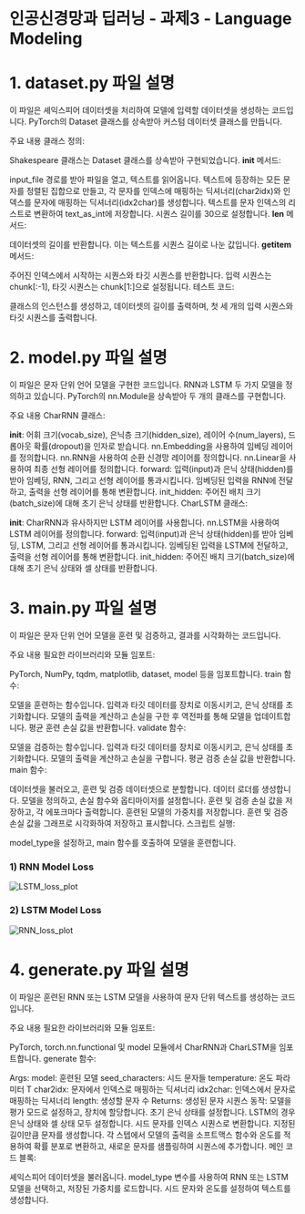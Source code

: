 # 인공신경망과 딥러닝 - 과제3 - Language Modeling



# 1. dataset.py 파일 설명
이 파일은 셰익스피어 데이터셋을 처리하여 모델에 입력할 데이터셋을 생성하는 코드입니다. PyTorch의 Dataset 클래스를 상속받아 커스텀 데이터셋 클래스를 만듭니다.

주요 내용
클래스 정의:

Shakespeare 클래스는 Dataset 클래스를 상속받아 구현되었습니다.
__init__ 메서드:

input_file 경로를 받아 파일을 열고, 텍스트를 읽어옵니다.
텍스트에 등장하는 모든 문자를 정렬된 집합으로 만들고, 각 문자를 인덱스에 매핑하는 딕셔너리(char2idx)와 인덱스를 문자에 매핑하는 딕셔너리(idx2char)를 생성합니다.
텍스트를 문자 인덱스의 리스트로 변환하여 text_as_int에 저장합니다.
시퀀스 길이를 30으로 설정합니다.
__len__ 메서드:

데이터셋의 길이를 반환합니다. 이는 텍스트를 시퀀스 길이로 나눈 값입니다.
__getitem__ 메서드:

주어진 인덱스에서 시작하는 시퀀스와 타깃 시퀀스를 반환합니다.
입력 시퀀스는 chunk[:-1], 타깃 시퀀스는 chunk[1:]으로 설정됩니다.
테스트 코드:

클래스의 인스턴스를 생성하고, 데이터셋의 길이를 출력하며, 첫 세 개의 입력 시퀀스와 타깃 시퀀스를 출력합니다.



# 2. model.py 파일 설명
이 파일은 문자 단위 언어 모델을 구현한 코드입니다. RNN과 LSTM 두 가지 모델을 정의하고 있습니다. PyTorch의 nn.Module을 상속받아 두 개의 클래스를 구현합니다.

주요 내용
CharRNN 클래스:

__init__: 어휘 크기(vocab_size), 은닉층 크기(hidden_size), 레이어 수(num_layers), 드롭아웃 확률(dropout)을 인자로 받습니다.
nn.Embedding을 사용하여 임베딩 레이어를 정의합니다.
nn.RNN을 사용하여 순환 신경망 레이어를 정의합니다.
nn.Linear을 사용하여 최종 선형 레이어를 정의합니다.
forward: 입력(input)과 은닉 상태(hidden)를 받아 임베딩, RNN, 그리고 선형 레이어를 통과시킵니다.
임베딩된 입력을 RNN에 전달하고, 출력을 선형 레이어를 통해 변환합니다.
init_hidden: 주어진 배치 크기(batch_size)에 대해 초기 은닉 상태를 반환합니다.
CharLSTM 클래스:

__init__: CharRNN과 유사하지만 LSTM 레이어를 사용합니다.
nn.LSTM을 사용하여 LSTM 레이어를 정의합니다.
forward: 입력(input)과 은닉 상태(hidden)를 받아 임베딩, LSTM, 그리고 선형 레이어를 통과시킵니다.
임베딩된 입력을 LSTM에 전달하고, 출력을 선형 레이어를 통해 변환합니다.
init_hidden: 주어진 배치 크기(batch_size)에 대해 초기 은닉 상태와 셀 상태를 반환합니다.


# 3. main.py 파일 설명
이 파일은 문자 단위 언어 모델을 훈련 및 검증하고, 결과를 시각화하는 코드입니다.

주요 내용
필요한 라이브러리와 모듈 임포트:

PyTorch, NumPy, tqdm, matplotlib, dataset, model 등을 임포트합니다.
train 함수:

모델을 훈련하는 함수입니다.
입력과 타깃 데이터를 장치로 이동시키고, 은닉 상태를 초기화합니다.
모델의 출력을 계산하고 손실을 구한 후 역전파를 통해 모델을 업데이트합니다.
평균 훈련 손실 값을 반환합니다.
validate 함수:

모델을 검증하는 함수입니다.
입력과 타깃 데이터를 장치로 이동시키고, 은닉 상태를 초기화합니다.
모델의 출력을 계산하고 손실을 구합니다.
평균 검증 손실 값을 반환합니다.
main 함수:

데이터셋을 불러오고, 훈련 및 검증 데이터셋으로 분할합니다.
데이터 로더를 생성합니다.
모델을 정의하고, 손실 함수와 옵티마이저를 설정합니다.
훈련 및 검증 손실 값을 저장하고, 각 에포크마다 출력합니다.
훈련된 모델의 가중치를 저장합니다.
훈련 및 검증 손실 값을 그래프로 시각화하여 저장하고 표시합니다.
스크립트 실행:

model_type을 설정하고, main 함수를 호출하여 모델을 훈련합니다.

### 1) RNN Model Loss
![LSTM_loss_plot](https://github.com/sirius910b/Lecture---ANN_and_DL/assets/151756312/945f6ddd-8a3d-4cb8-8141-e3fb49b9f4b4)


### 2) LSTM Model Loss
![RNN_loss_plot](https://github.com/sirius910b/Lecture---ANN_and_DL/assets/151756312/88192d75-9ca1-4529-a4ac-2fc96b7f3b8c)




# 4. generate.py 파일 설명
이 파일은 훈련된 RNN 또는 LSTM 모델을 사용하여 문자 단위 텍스트를 생성하는 코드입니다.

주요 내용
필요한 라이브러리와 모듈 임포트:

PyTorch, torch.nn.functional 및 model 모듈에서 CharRNN과 CharLSTM을 임포트합니다.
generate 함수:

Args:
model: 훈련된 모델
seed_characters: 시드 문자들
temperature: 온도 파라미터 T
char2idx: 문자에서 인덱스로 매핑하는 딕셔너리
idx2char: 인덱스에서 문자로 매핑하는 딕셔너리
length: 생성할 문자 수
Returns:
생성된 문자 시퀀스
동작:
모델을 평가 모드로 설정하고, 장치에 할당합니다.
초기 은닉 상태를 설정합니다. LSTM의 경우 은닉 상태와 셀 상태 모두 설정합니다.
시드 문자를 인덱스 시퀀스로 변환합니다.
지정된 길이만큼 문자를 생성합니다. 각 스텝에서 모델의 출력을 소프트맥스 함수와 온도를 적용하여 확률 분포로 변환하고, 새로운 문자를 샘플링하여 시퀀스에 추가합니다.
메인 코드 블록:

셰익스피어 데이터셋을 불러옵니다.
model_type 변수를 사용하여 RNN 또는 LSTM 모델을 선택하고, 저장된 가중치를 로드합니다.
시드 문자와 온도를 설정하여 텍스트를 생성합니다.




